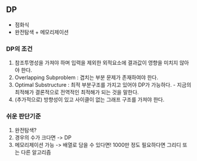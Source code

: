 ## DP
* 점화식
* 완전탐색 + 메모리제이션

### DP의 조건
1. 참조투명성을 가져야 하며 입력을 제외한 외적요소에 결과값이 영향을 미치지 않아야 한다.
2. Overlapping Subproblem : 겹치는 부분 문제가 존재하여야 한다.
3. Optimal Substructure : 최적 부분구조를 가지고 있어야 DP가 가능하다. - 지금의 최적해가 결론적으로 전역적인 최적해가 되는 것을 말한다.
4. (추가적으로) 방향성이 있고 사이클이 없는 그래프 구조를 가져야 한다.

### 쉬운 판단기준
1. 완전탐색? 
2. 경우의 수가 크다면 -> DP
3. 메모리제이션 가능 -> 배열로 담을 수 있다면!
1000만 정도 필요하다면 그리디 또는 다른 알고리즘

